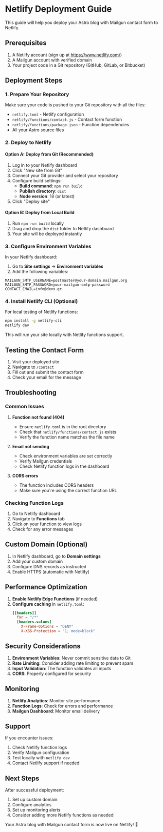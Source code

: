 # Netlify Deployment Guide

This guide will help you deploy your Astro blog with Mailgun contact form to Netlify.

## Prerequisites

1. A Netlify account (sign up at https://www.netlify.com/)
2. A Mailgun account with verified domain
3. Your project code in a Git repository (GitHub, GitLab, or Bitbucket)

## Deployment Steps

### 1. Prepare Your Repository

Make sure your code is pushed to your Git repository with all the files:
- `netlify.toml` - Netlify configuration
- `netlify/functions/contact.js` - Contact form function
- `netlify/functions/package.json` - Function dependencies
- All your Astro source files

### 2. Deploy to Netlify

#### Option A: Deploy from Git (Recommended)

1. Log in to your Netlify dashboard
2. Click "New site from Git"
3. Connect your Git provider and select your repository
4. Configure build settings:
   - **Build command**: `npm run build`
   - **Publish directory**: `dist`
   - **Node version**: 18 (or latest)
5. Click "Deploy site"

#### Option B: Deploy from Local Build

1. Run `npm run build` locally
2. Drag and drop the `dist` folder to Netlify dashboard
3. Your site will be deployed instantly

### 3. Configure Environment Variables

In your Netlify dashboard:

1. Go to **Site settings** → **Environment variables**
2. Add the following variables:

```
MAILGUN_SMTP_USERNAME=postmaster@your-domain.mailgun.org
MAILGUN_SMTP_PASSWORD=your-mailgun-smtp-password
CONTACT_EMAIL=info@devx.gr
```

### 4. Install Netlify CLI (Optional)

For local testing of Netlify functions:

```bash
npm install -g netlify-cli
netlify dev
```

This will run your site locally with Netlify functions support.

## Testing the Contact Form

1. Visit your deployed site
2. Navigate to `/contact`
3. Fill out and submit the contact form
4. Check your email for the message

## Troubleshooting

### Common Issues

1. **Function not found (404)**
   - Ensure `netlify.toml` is in the root directory
   - Check that `netlify/functions/contact.js` exists
   - Verify the function name matches the file name

2. **Email not sending**
   - Check environment variables are set correctly
   - Verify Mailgun credentials
   - Check Netlify function logs in the dashboard

3. **CORS errors**
   - The function includes CORS headers
   - Make sure you're using the correct function URL

### Checking Function Logs

1. Go to Netlify dashboard
2. Navigate to **Functions** tab
3. Click on your function to view logs
4. Check for any error messages

## Custom Domain (Optional)

1. In Netlify dashboard, go to **Domain settings**
2. Add your custom domain
3. Configure DNS records as instructed
4. Enable HTTPS (automatic with Netlify)

## Performance Optimization

1. **Enable Netlify Edge Functions** (if needed)
2. **Configure caching** in `netlify.toml`:
   ```toml
   [[headers]]
     for = "/*"
     [headers.values]
       X-Frame-Options = "DENY"
       X-XSS-Protection = "1; mode=block"
   ```

## Security Considerations

1. **Environment Variables**: Never commit sensitive data to Git
2. **Rate Limiting**: Consider adding rate limiting to prevent spam
3. **Input Validation**: The function validates all inputs
4. **CORS**: Properly configured for security

## Monitoring

1. **Netlify Analytics**: Monitor site performance
2. **Function Logs**: Check for errors and performance
3. **Mailgun Dashboard**: Monitor email delivery

## Support

If you encounter issues:

1. Check Netlify function logs
2. Verify Mailgun configuration
3. Test locally with `netlify dev`
4. Contact Netlify support if needed

## Next Steps

After successful deployment:

1. Set up custom domain
2. Configure analytics
3. Set up monitoring alerts
4. Consider adding more Netlify functions as needed

Your Astro blog with Mailgun contact form is now live on Netlify! 🚀
